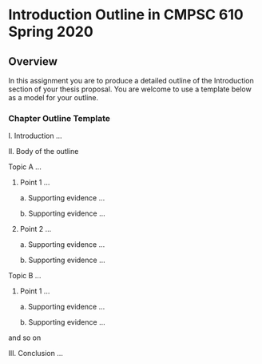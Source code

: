 # Introduction Outline in CMPSC 610 Spring 2020

## Overview

In this assignment you are to produce a detailed outline of the Introduction section of your thesis proposal. You are  welcome to use a template below as a model for your outline. 

### Chapter Outline Template

I. Introduction ...

II. Body of the outline

Topic A ...

   1. Point 1 ...

       a. Supporting evidence ...

       b. Supporting evidence ...

   2. Point 2 ...

       a. Supporting evidence ...

       b. Supporting evidence ...

Topic B ...

   1. Point 1 ...

       a. Supporting evidence ...

       b. Supporting evidence ...

and so on

III. Conclusion ...
